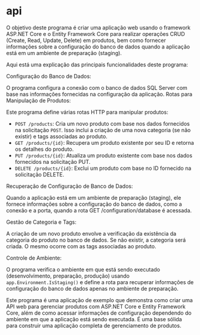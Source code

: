 # api

O objetivo deste programa é criar uma aplicação web usando o framework ASP.NET Core e o Entity Framework Core para realizar operações CRUD (Create, Read, Update, Delete) em produtos, bem como fornecer informações sobre a configuração do banco de dados quando a aplicação está em um ambiente de preparação (staging).

Aqui está uma explicação das principais funcionalidades deste programa:

Configuração do Banco de Dados:

O programa configura a conexão com o banco de dados SQL Server com base nas informações fornecidas na configuração da aplicação.
Rotas para Manipulação de Produtos:

Este programa define várias rotas HTTP para manipular produtos:
 * `POST /products`: Cria um novo produto com base nos dados fornecidos na solicitação `POST`. Isso inclui a criação de uma nova categoria (se não existir) e tags associadas ao produto.
 * `GET /products/{id}`: Recupera um produto existente por seu ID e retorna os detalhes do produto.
 * `PUT /products/{id}`: Atualiza um produto existente com base nos dados fornecidos na solicitação PUT.
 * `DELETE /products/{id}`: Exclui um produto com base no ID fornecido na solicitação DELETE.

Recuperação de Configuração de Banco de Dados:

Quando a aplicação está em um ambiente de preparação (staging), ele fornece informações sobre a configuração do banco de dados, como a conexão e a porta, quando a rota GET /configuration/database é acessada.

Gestão de Categoria e Tags:

A criação de um novo produto envolve a verificação da existência da categoria do produto no banco de dados. Se não existir, a categoria será criada. O mesmo ocorre com as tags associadas ao produto.

Controle de Ambiente:

O programa verifica o ambiente em que está sendo executado (desenvolvimento, preparação, produção) usando `app.Environment.IsStaging()` e define a rota para recuperar informações de configuração do banco de dados apenas no ambiente de preparação.

Este programa é uma aplicação de exemplo que demonstra como criar uma API web para gerenciar produtos com ASP.NET Core e Entity Framework Core, além de como acessar informações de configuração dependendo do ambiente em que a aplicação está sendo executada. É uma base sólida para construir uma aplicação completa de gerenciamento de produtos.
